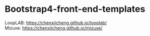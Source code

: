 # Bootstrap4-front-end-templates

LoopLAB: https://chenxiicheng.github.io/looplab/
</br>
Mizuxe: https://chenxiicheng.github.io/mizuxe/
